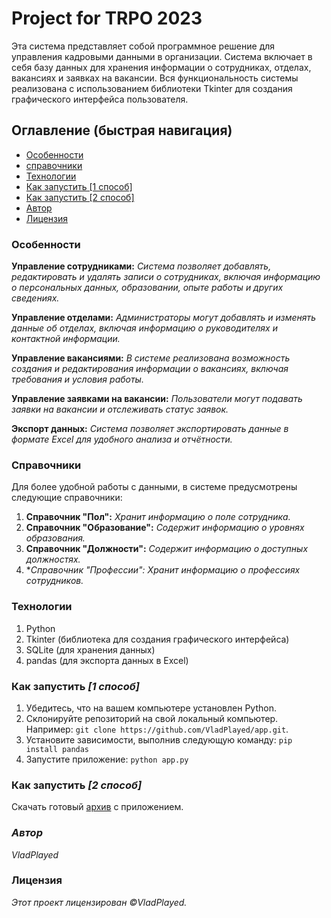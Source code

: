 # Project for TRPO 2023
Эта система представляет собой программное решение для управления кадровыми данными в организации. Система включает в себя базу данных для хранения информации о сотрудниках, отделах, вакансиях и заявках на вакансии. Вся функциональность системы реализована с использованием библиотеки Tkinter для создания графического интерфейса пользователя.
## Оглавление (быстрая навигация)
- [Особенности](https://github.com/VladPlayed/app/new/main?readme=1#%D0%BE%D1%81%D0%BE%D0%B1%D0%B5%D0%BD%D0%BD%D0%BE%D1%81%D1%82%D0%B8)
- [справочники](https://github.com/VladPlayed/app/new/main?readme=1#%D0%BE%D1%81%D0%BE%D0%B1%D0%B5%D0%BD%D0%BD%D0%BE%D1%81%D1%82%D0%B8)
- [Технологии](https://github.com/VladPlayed/app/new/main?readme=1#%D1%82%D0%B5%D1%85%D0%BD%D0%BE%D0%BB%D0%BE%D0%B3%D0%B8%D0%B8)
- [Как запустить [1 способ]](https://github.com/VladPlayed/app/new/main?readme=1#%D0%BA%D0%B0%D0%BA-%D0%B7%D0%B0%D0%BF%D1%83%D1%81%D1%82%D0%B8%D1%82%D1%8C-1-%D1%81%D0%BF%D0%BE%D1%81%D0%BE%D0%B1)
- [Как запустить [2 способ]](https://github.com/VladPlayed/app/new/main?readme=1#%D0%BA%D0%B0%D0%BA-%D0%B7%D0%B0%D0%BF%D1%83%D1%81%D1%82%D0%B8%D1%82%D1%8C-2-%D1%81%D0%BF%D0%BE%D1%81%D0%BE%D0%B1)
- [Автор](https://github.com/VladPlayed/app/new/main?readme=1#%D0%B0%D0%B2%D1%82%D0%BE%D1%80)
- [Лицензия](https://github.com/VladPlayed/app/new/main?readme=1#%D0%BB%D0%B8%D1%86%D0%B5%D0%BD%D0%B7%D0%B8%D1%8F)

### **Особенности**
**Управление сотрудниками:** *Система позволяет добавлять, редактировать и удалять записи о сотрудниках, включая информацию о персональных данных, образовании, опыте работы и других сведениях.*

**Управление отделами:** *Администраторы могут добавлять и изменять данные об отделах, включая информацию о руководителях и контактной информации.*

**Управление вакансиями:** *В системе реализована возможность создания и редактирования информации о вакансиях, включая требования и условия работы.*

**Управление заявками на вакансии:** *Пользователи могут подавать заявки на вакансии и отслеживать статус заявок.*

**Экспорт данных:** *Система позволяет экспортировать данные в формате Excel для удобного анализа и отчётности.*

### **Справочники**
Для более удобной работы с данными, в системе предусмотрены следующие справочники:

1) **Справочник "Пол":** *Хранит информацию о поле сотрудника.*
2) **Справочник "Образование":** *Содержит информацию о уровнях образования.*
3) **Справочник "Должности":** *Содержит информацию о доступных должностях.*
4) **Справочник "Профессии":* *Хранит информацию о профессиях сотрудников.*

### **Технологии**
1) Python
2) Tkinter (библиотека для создания графического интерфейса)
3) SQLite (для хранения данных)
4) pandas (для экспорта данных в Excel)

### **Как запустить *[1 способ]***
1) Убедитесь, что на вашем компьютере установлен Python.
2) Склонируйте репозиторий на свой локальный компьютер.
Например: `git clone https://github.com/VladPlayed/app.git`.
3) Установите зависимости, выполнив следующую команду: `pip install pandas`
4) Запустите приложение: `python app.py`

### **Как запустить *[2 способ]***
Скачать готовый [архив](https://github.com/VladPlayed/app/releases) с приложением.
### ***Автор***
*VladPlayed*

### **Лицензия**
*Этот проект лицензирован ©VladPlayed.*
